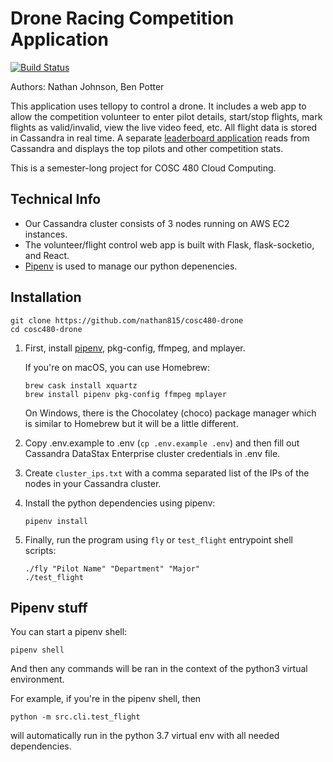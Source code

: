# Drone Racing Competition Application

[![Build Status](https://travis-ci.com/nathan815/cosc480-drone.svg?token=Qny2uL81Nn96aTdZPDAH&branch=master)](https://travis-ci.com/nathan815/cosc480-drone)

Authors: Nathan Johnson, Ben Potter

This application uses tellopy to control a drone. It includes a web app to allow the competition volunteer to enter pilot details, start/stop flights, mark flights as valid/invalid, view the live video feed, etc. All flight data is stored in Cassandra in real time. A separate [leaderboard application](https://github.com/nathan815/drone-leaderboard) reads from Cassandra and displays the top pilots and other competition stats. 

This is a semester-long project for COSC 480 Cloud Computing.

## Technical Info
* Our Cassandra cluster consists of 3 nodes running on AWS EC2 instances.
* The volunteer/flight control web app is built with Flask, flask-socketio, and React.
* [Pipenv](https://pipenv-fork.readthedocs.io/en/latest/) is used to manage our python depenencies.

## Installation

    git clone https://github.com/nathan815/cosc480-drone
    cd cosc480-drone

1. First, install [pipenv](https://pipenv-fork.readthedocs.io/en/latest/), pkg-config, ffmpeg, and mplayer.

   If you're on macOS, you can use Homebrew:

       brew cask install xquartz
       brew install pipenv pkg-config ffmpeg mplayer

   On Windows, there is the Chocolatey (choco) package manager which is similar to Homebrew but it will be a little different.

2. Copy .env.example to .env (`cp .env.example .env`) and then fill out Cassandra DataStax Enterprise cluster credentials in .env file.

3. Create `cluster_ips.txt` with a comma separated list of the IPs of the nodes in your Cassandra cluster.

4. Install the python dependencies using pipenv:

       pipenv install

5. Finally, run the program using `fly` or `test_flight` entrypoint shell scripts:

       ./fly "Pilot Name" "Department" "Major"
       ./test_flight

## Pipenv stuff 
You can start a pipenv shell:

    pipenv shell
    
And then any commands will be ran in the context of the python3 virtual environment. 

For example, if you're in the pipenv shell, then
    
    python -m src.cli.test_flight

will automatically run in the python 3.7 virtual env with all needed dependencies.
